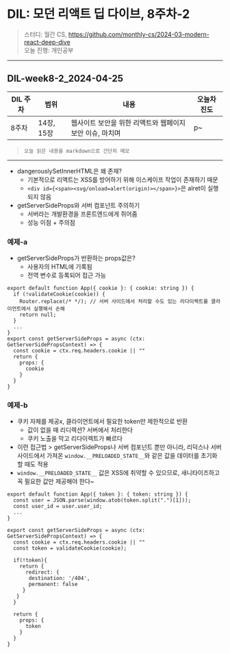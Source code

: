# DIL: 모던 리액트 딥 다이브, 8주차-2

> 스터디: 월간 CS, https://github.com/monthly-cs/2024-03-modern-react-deep-dive  
> 오늘 진행: 개인공부

---

## DIL-week8-2_2024-04-25

| DIL 주차 | 범위       | 내용                                                     | 오늘차 진도 |
| -------- | ---------- | -------------------------------------------------------- | ----------- |
| 8주차    | 14장, 15장 | 웹사이트 보안을 위한 리액트와 웹페이지 보안 이슈, 마치며 | p~          |

> `오늘 읽은 내용을 markdown으로 간단히 메모`

---

- dangerouslySetInnerHTML은 왜 존재?
  - 기본적으로 리액트는 XSS를 방어하기 위해 이스케이프 작업이 존재하기 때문
  - `<div id={<span><svg/onload=alert(origin)></span>}>`은 alret이 실행되지 않음
- getServerSideProps와 서버 컴포넌트 주의하기
  - 서버라는 개발환경을 프론트엔드에게 쥐어줌
  - 성능 이점 + 주의점

### 예제-a

- getServerSideProps가 반환하는 props값은?
  - 사용자의 HTML에 기록됨
  - 전역 변수로 등록되어 접근 가능

```tsx
export default function App({ cookie }: { cookie: string }) {
  if (!validateCookie(cookie)) {
    Router.replace(/* */); // 서버 사이드에서 처리할 수도 있는 리다이렉트를 클라이언트에서 실행해서 손해
    return null;
  }
  ...
}
export const getServerSideProps = async (ctx: GetServerSidePropsContext) => {
  const cookie = ctx.req.headers.cookie || ""
  return {
    props: {
      cookie
    }
  }
}
```

### 예제-b

- 쿠키 자체를 제공x, 클라이언트에서 필요한 token만 제한적으로 반환
  - 값이 없을 때 리디렉션? 서버에서 처리한다
  - 쿠키 노출을 막고 리다이렉트가 빠르다
- 이런 접근법 > getServerSideProps나 서버 컴포넌트 뿐만 아니라, 리덕스나 서버사이드에서 가져온 `window.__PRELOADED_STATE__`와 같은 값을 데이터를 초기화할 때도 적용
- `window.__PRELOADED_STATE__` 값은 XSS에 취약할 수 있으므로, 새니타이즈하고 꼭 필요한 값만 제공해야 한다~

```tsx
export default function App({ token }: { token: string }) {
  const user = JSON.parse(window.atob(token.split(".")[1]));
  const user_id = user.user_id;
  ...
}

export const getServerSideProps = async (ctx: GetServerSidePropsContext) => {
  const cookie = ctx.req.headers.cookie || ""
  const token = validateCookie(cookie);

  if(!token){
    return {
      redirect: {
       destination: '/404',
       permanent: false
     }
   }
  }

  return {
    props: {
      token
    }
  }
}
```
